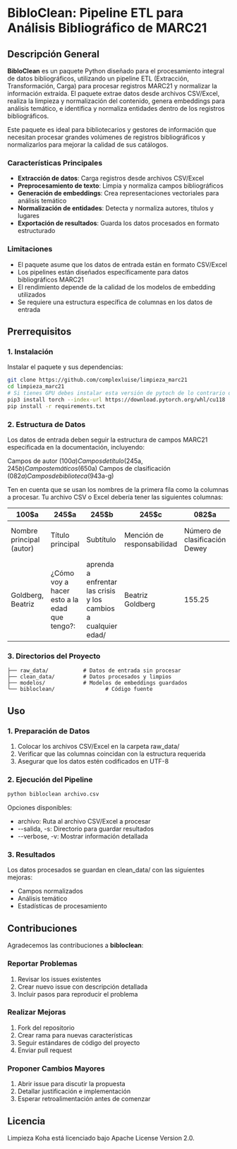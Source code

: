# BibloClean: Pipeline ETL para Análisis Bibliográfico de MARC21

## Descripción General

**BibloClean** es un paquete Python diseñado para el procesamiento integral de datos bibliográficos, utilizando un pipeline ETL (Extracción, Transformación, Carga) para procesar registros MARC21 y normalizar la información extraída. El paquete extrae datos desde archivos CSV/Excel, realiza la limpieza y normalización del contenido, genera embeddings para análisis temático, e identifica y normaliza entidades dentro de los registros bibliográficos.

Este paquete es ideal para bibliotecarios y gestores de información que necesitan procesar grandes volúmenes de registros bibliográficos y normalizarlos para mejorar la calidad de sus catálogos.

### Características Principales

- **Extracción de datos**: Carga registros desde archivos CSV/Excel
- **Preprocesamiento de texto**: Limpia y normaliza campos bibliográficos
- **Generación de embeddings**: Crea representaciones vectoriales para análisis temático
- **Normalización de entidades**: Detecta y normaliza autores, títulos y lugares
- **Exportación de resultados**: Guarda los datos procesados en formato estructurado

### Limitaciones

- El paquete asume que los datos de entrada están en formato CSV/Excel
- Los pipelines están diseñados específicamente para datos bibliográficos MARC21
- El rendimiento depende de la calidad de los modelos de embedding utilizados
- Se requiere una estructura específica de columnas en los datos de entrada

## Prerrequisitos

### 1. Instalación

Instalar el paquete y sus dependencias:

```bash
git clone https://github.com/complexluise/limpieza_marc21
cd limpieza_marc21
# Si tienes GPU debes instalar esta versión de pytoch de lo contrario omite la siguiente linea
pip3 install torch --index-url https://download.pytorch.org/whl/cu118
pip install -r requirements.txt
```

### 2. Estructura de Datos

Los datos de entrada deben seguir la estructura de campos MARC21 especificada en la documentación, incluyendo:

Campos de autor (100$a)
Campos de título (245$a, 245$b)
Campos temáticos (650$a)
Campos de clasificación (082$a)
Campos de biblioteca (943$a-g)

Ten en cuenta que se usan los nombres de la primera fila como la columnas a procesar.
Tu archivo CSV o Excel debería tener las siguientes columnas:

| 100$a             | 245$a                                   | 245$b                                         | 245$c             | 082$a | 082$b | 082$2 | 090$a | 090$b | 650$a                                       | 650$y | 650$v | 650$x              | 520$a                                                | 943$a     | 943$b | 943$c | 943$d | 943$e | 943$f | 943$g |
|-------------------|-----------------------------------------|-----------------------------------------------|-------------------|-------|-------|-------|-------|-------|---------------------------------------------|--------|--------|--------------------|-------------------------------------------------------|-----------|--------|--------|--------|--------|--------|--------|
| Nombre principal (autor) | Título principal                             | Subtítulo                                         | Mención de responsabilidad | Número de clasificación Dewey | Número adicional de clasificación | Edición de la clasificación Dewey | Clasificación local | Número de clasificación local adicional | Tema principal                                  | Periodo cronológico | Forma del término | Subdivisión temática   | Resumen | Biblioteca_1 | Biblioteca_2 | Biblioteca_3 | Biblioteca_6 | Biblioteca_5 | Biblioteca_4 | Biblioteca_7 |
| Goldberg, Beatriz | ¿Cómo voy a hacer esto a la edad que tengo?: | aprenda a enfrentar las crisis y los cambios a cualquier edad/ | Beatriz Goldberg | 155.25 |       | 20    |       |       | Autoestima;Autorrealización (Psicología);Tristeza |        |        | Aspectos psicologicos | FAJM                                                  |           |        |        |        |        |        |        |


### 3. Directorios del Proyecto
```
├── raw_data/           # Datos de entrada sin procesar
├── clean_data/         # Datos procesados y limpios
├── modelos/            # Modelos de embeddings guardados
└── bibloclean/                # Código fuente
```

## Uso
### 1. Preparación de Datos
1. Colocar los archivos CSV/Excel en la carpeta raw_data/
2. Verificar que las columnas coincidan con la estructura requerida
3. Asegurar que los datos estén codificados en UTF-8
### 2. Ejecución del Pipeline
```python
python bibloclean archivo.csv
```

Opciones disponibles:

- archivo: Ruta al archivo CSV/Excel a procesar
- --salida, -s: Directorio para guardar resultados
- --verbose, -v: Mostrar información detallada
### 3. Resultados
Los datos procesados se guardan en clean_data/ con las siguientes mejoras:

- Campos normalizados
- Análisis temático
- Estadísticas de procesamiento
## Contribuciones
Agradecemos las contribuciones a **bibloclean**:

### Reportar Problemas
1. Revisar los issues existentes
2. Crear nuevo issue con descripción detallada
3. Incluir pasos para reproducir el problema
### Realizar Mejoras
1. Fork del repositorio
2. Crear rama para nuevas características
3. Seguir estándares de código del proyecto
4. Enviar pull request
### Proponer Cambios Mayores
1. Abrir issue para discutir la propuesta
2. Detallar justificación e implementación
3. Esperar retroalimentación antes de comenzar
## Licencia
Limpieza Koha está licenciado bajo Apache License Version 2.0.
